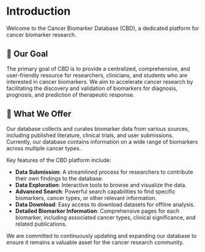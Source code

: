 # Introduction

Welcome to the Cancer Biomarker Database (CBD), a dedicated platform for cancer biomarker research.

## 🎯 Our Goal

The primary goal of CBD is to provide a centralized, comprehensive, and user-friendly resource for researchers, clinicians, and students who are interested in cancer biomarkers. We aim to accelerate cancer research by facilitating the discovery and validation of biomarkers for diagnosis, prognosis, and prediction of therapeutic response.

## 🔬 What We Offer

Our database collects and curates biomarker data from various sources, including published literature, clinical trials, and user submissions. Currently, our database contains information on a wide range of biomarkers across multiple cancer types.

Key features of the CBD platform include:

*   **Data Submission**: A streamlined process for researchers to contribute their own findings to the database.
*   **Data Exploration**: Interactive tools to browse and visualize the data.
*   **Advanced Search**: Powerful search capabilities to find specific biomarkers, cancer types, or other relevant information.
*   **Data Download**: Easy access to download datasets for offline analysis.
*   **Detailed Biomarker Information**: Comprehensive pages for each biomarker, including associated cancer types, clinical significance, and related publications.

We are committed to continuously updating and expanding our database to ensure it remains a valuable asset for the cancer research community.